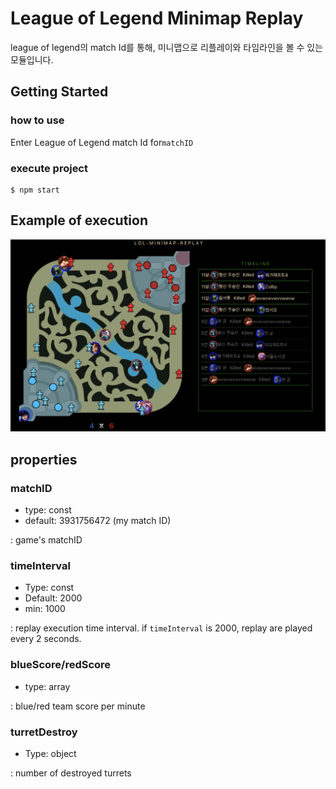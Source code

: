 # League of Legend Minimap Replay

league of legend의 match Id를 통해, 미니맵으로 리플레이와 타임라인을 볼 수 있는 모듈입니다.

## Getting Started

### how to use

Enter League of Legend match Id for```matchID```

### execute project

```shell
$ npm start
```

## Example of execution 

![example](./image/example.png)

## properties

### matchID

- type: const
- default: 3931756472 (my match ID)

: game's matchID

### timeInterval

- Type: const
- Default: 2000
- min: 1000

: replay execution time interval. if ```timeInterval``` is 2000, replay are played every 2 seconds.

### blueScore/redScore

- type: array

: blue/red team score per minute

### turretDestroy

- Type: object

: number of destroyed turrets



